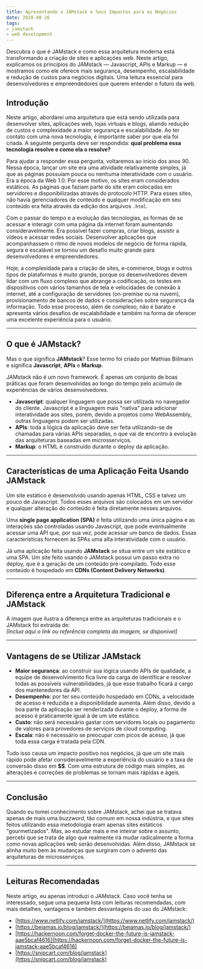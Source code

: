 ```yaml
---
title: Apresentando o JAMstack e Seus Impactos para os Negócios
date: 2020-08-26
tags:
- jamstack
- web development
---
```

Descubra o que é JAMstack e como essa arquitetura moderna está transformando a criação de sites e aplicações web. Neste artigo, explicamos os princípios do JAMstack — Javascript, APIs e Markup — e mostramos como ele oferece mais segurança, desempenho, escalabilidade e redução de custos para negócios digitais. Uma leitura essencial para desenvolvedores e empreendedores que querem entender o futuro da web.
<!-- excerpt -->


## Introdução

Neste artigo, abordarei uma arquitetura que está sendo utilizada para desenvolver sites, aplicações web, lojas virtuais e blogs, aliando redução de custos e complexidade a maior segurança e escalabilidade. Ao ter contato com uma nova tecnologia, é importante saber por que ela foi criada. A seguinte pergunta deve ser respondida: **qual problema essa tecnologia resolve e como ela o resolve?**

Para ajudar a responder essa pergunta, voltaremos ao início dos anos 90. Nessa época, lançar um site era uma atividade relativamente simples, já que as páginas possuíam pouca ou nenhuma interatividade com o usuário. Era a época da Web 1.0. Por esse motivo, os sites eram considerados estáticos. As páginas que faziam parte do site eram colocadas em servidores e disponibilizadas através do protocolo HTTP. Para esses sites, não havia gerenciadores de conteúdo e qualquer modificação em seu conteúdo era feita através da edição dos arquivos `.html`.

Com o passar do tempo e a evolução das tecnologias, as formas de se acessar e interagir com uma página da internet foram aumentando consideravelmente. Era possível fazer compras, criar blogs, assistir a vídeos e acessar redes sociais. Desenvolver aplicações que acompanhassem o ritmo de novos modelos de negócio de forma rápida, segura e escalável se tornou um desafio muito grande para desenvolvedores e empreendedores.

Hoje, a complexidade para a criação de sites, e-commerce, blogs e outros tipos de plataformas é muito grande, porque os desenvolvedores devem lidar com um fluxo complexo que abrange a codificação, os testes em dispositivos com vários tamanhos de tela e velocidades de conexão à internet, até a configuração de servidores (on-premise ou na nuvem), provisionamento de bancos de dados e considerações sobre segurança da informação. Todo esse processo, além de complexo, não é barato e apresenta vários desafios de escalabilidade e também na forma de oferecer uma excelente experiência para o usuário.

---

## O que é JAMstack?

Mas o que significa **JAMstack**? Esse termo foi criado por Mathias Biilmann e significa **Javascript**, **APIs** e **Markup**.

JAMstack não é um novo framework. É apenas um conjunto de boas práticas que foram desenvolvidas ao longo do tempo pelo acúmulo de experiências de vários desenvolvedores.

- **Javascript**: qualquer linguagem que possa ser utilizada no navegador do cliente. Javascript é a linguagem mais "nativa" para adicionar interatividade aos sites, porém, devido a projetos como WebAssembly, outras linguagens podem ser utilizadas.
- **APIs**: toda a lógica da aplicação deve ser feita utilizando-se de chamadas para várias APIs separadas, o que vai de encontro à evolução das arquiteturas baseadas em microsserviços.
- **Markup**: o HTML é construído durante o deploy da aplicação.

---

## Características de uma Aplicação Feita Usando JAMstack

Um site estático é desenvolvido usando apenas HTML, CSS e talvez um pouco de Javascript. Todos esses arquivos são colocados em um servidor e qualquer alteração do conteúdo é feita diretamente nesses arquivos.

Uma **single page application (SPA)** é feita utilizando uma única página e as interações são controladas usando Javascript, que pode eventualmente acessar uma API que, por sua vez, pode acessar um banco de dados. Essas características fornecem às SPAs uma alta interatividade com o usuário.

Já uma aplicação feita usando **JAMstack** se situa entre um site estático e uma SPA. Um site feito usando o JAMstack possui um passo extra no deploy, que é a geração de um conteúdo pré-compilado. Todo esse conteúdo é hospedado em **CDNs (Content Delivery Networks)**.

---

## Diferença entre a Arquitetura Tradicional e JAMstack

A imagem que ilustra a diferença entre as arquiteturas tradicionais e o JAMstack foi extraída de:  
_[Inclua aqui o link ou referência completa da imagem, se disponível]_

---

## Vantagens de se Utilizar JAMstack

- **Maior segurança**: ao construir sua lógica usando APIs de qualidade, a equipe de desenvolvimento fica livre da carga de identificar e resolver todas as possíveis vulnerabilidades, já que esse trabalho ficará a cargo dos mantenedores da API.
- **Desempenho**: por ter seu conteúdo hospedado em CDNs, a velocidade de acesso é reduzida e a disponibilidade aumenta. Além disso, devido a boa parte da aplicação ser renderizada durante o deploy, a forma de acesso é praticamente igual à de um site estático.
- **Custo**: não será necessário gastar com servidores locais ou pagamento de valores para provedores de serviços de cloud computing.
- **Escala**: não é necessário se preocupar com picos de acesso, já que toda essa carga é tratada pela CDN.

Tudo isso causa um impacto positivo nos negócios, já que um site mais rápido pode afetar consideravelmente a experiência do usuário e a taxa de conversão disso em **$$**. Com uma estrutura de código mais simples, as alterações e correções de problemas se tornam mais rápidas e ágeis.

---

## Conclusão

Quando eu tomei conhecimento sobre JAMstack, achei que se tratava apenas de mais uma *buzzword*, tão comum em nossa indústria, e que sites feitos utilizando essa metodologia eram apenas sites estáticos "gourmetizados". Mas, ao estudar mais e me inteirar sobre o assunto, percebi que se trata de algo que realmente irá mudar radicalmente a forma como novas aplicações web serão desenvolvidas. Além disso, JAMstack se alinha muito bem às mudanças que surgiram com o advento das arquiteturas de microsserviços.

---

## Leituras Recomendadas

Neste artigo, eu apenas introduzi o JAMstack. Caso você tenha se interessado, segue uma pequena lista com leituras recomendadas, com mais detalhes, vantagens e também desvantagens do uso do JAMstack:

- [https://www.netlify.com/jamstack/](https://www.netlify.com/jamstack/)
- [https://bejamas.io/blog/jamstack/](https://bejamas.io/blog/jamstack/)
- [https://hackernoon.com/forget-docker-the-future-is-jamstack-aae5bcaf4616](https://hackernoon.com/forget-docker-the-future-is-jamstack-aae5bcaf4616)
- [https://snipcart.com/blog/jamstack](https://snipcart.com/blog/jamstack)
